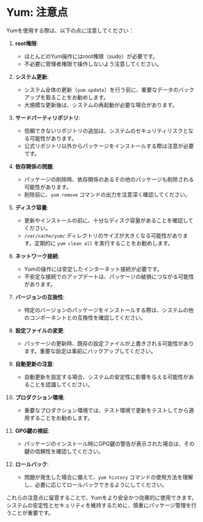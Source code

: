 # Yum: 注意点

Yumを使用する際は、以下の点に注意してください：

1. **root権限**:
   - ほとんどのYum操作にはroot権限（sudo）が必要です。
   - 不必要に管理者権限で操作しないよう注意してください。

2. **システム更新**:
   - システム全体の更新（`yum update`）を行う前に、重要なデータのバックアップを取ることをお勧めします。
   - 大規模な更新後は、システムの再起動が必要な場合があります。

3. **サードパーティリポジトリ**:
   - 信頼できないリポジトリの追加は、システムのセキュリティリスクとなる可能性があります。
   - 公式リポジトリ以外からパッケージをインストールする際は注意が必要です。

4. **依存関係の問題**:
   - パッケージの削除時、依存関係のあるその他のパッケージも削除される可能性があります。
   - 削除前に、`yum remove` コマンドの出力を注意深く確認してください。

5. **ディスク容量**:
   - 更新やインストールの前に、十分なディスク容量があることを確認してください。
   - `/var/cache/yum/` ディレクトリのサイズが大きくなる可能性があります。定期的に `yum clean all` を実行することをお勧めします。

6. **ネットワーク接続**:
   - Yumの操作には安定したインターネット接続が必要です。
   - 不安定な接続でのアップデートは、パッケージの破損につながる可能性があります。

7. **バージョンの互換性**:
   - 特定のバージョンのパッケージをインストールする際は、システムの他のコンポーネントとの互換性を確認してください。

8. **設定ファイルの変更**:
   - パッケージの更新時、既存の設定ファイルが上書きされる可能性があります。重要な設定は事前にバックアップしてください。

9. **自動更新の注意**:
   - 自動更新を設定する場合、システムの安定性に影響を与える可能性があることを認識してください。

10. **プロダクション環境**:
    - 重要なプロダクション環境では、テスト環境で更新をテストしてから適用することをお勧めします。

11. **GPG鍵の検証**:
    - パッケージのインストール時にGPG鍵の警告が表示された場合は、その鍵の信頼性を確認してください。

12. **ロールバック**:
    - 問題が発生した場合に備えて、`yum history` コマンドの使用方法を理解し、必要に応じてロールバックできるようにしてください。

これらの注意点に留意することで、Yumをより安全かつ効果的に使用できます。システムの安定性とセキュリティを維持するために、慎重にパッケージ管理を行うことが重要です。
